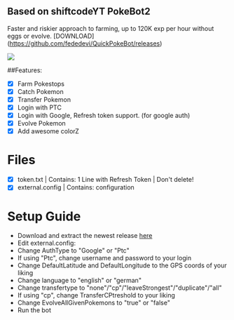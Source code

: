 ## Based on shiftcodeYT PokeBot2 
Faster and riskier approach to farming, up to 120K exp per hour without eggs or evolve.
[DOWNLOAD] (https://github.com/fededevi/QuickPokeBot/releases)


![](https://cloud.githubusercontent.com/assets/5583580/17182425/be384104-5423-11e6-9193-870a311fce4f.png)


##Features:
- [x] Farm Pokestops
- [x] Catch Pokemon
- [x] Transfer Pokemon
- [x] Login with PTC
- [x] Login with Google, Refresh token support. (for google auth)
- [x] Evolve Pokemon
- [x] Add awesome colorZ

# Files
- [x] token.txt | Contains: 1 Line with Refresh Token | Don't delete!
- [x] external.config | Contains: configuration

# Setup Guide
- Download and extract the newest release [here](https://github.com/fededevi/QuickPokeBot/releases)
- Edit external.config:
- Change AuthType to "Google" or "Ptc"
- If using "Ptc", change username and password to your login
- Change DefaultLatitude and DefaultLongitude to the GPS coords of your liking
- Change language to "english" or "german"
- Change transfertype to "none"/"cp"/"leaveStrongest"/"duplicate"/"all"
- If using "cp", change TransferCPtreshold to your liking
- Change EvolveAllGivenPokemons to "true" or "false"
- Run the bot 
